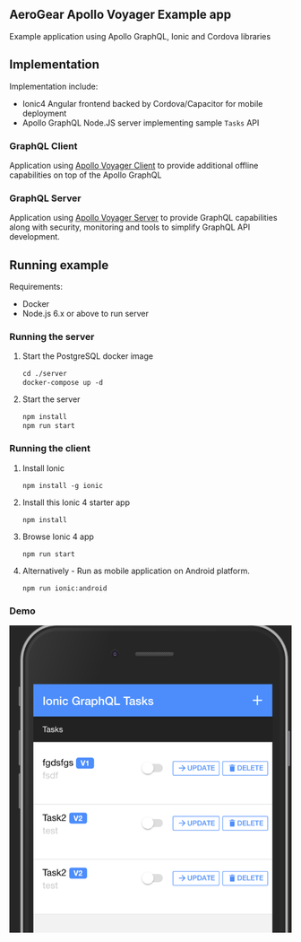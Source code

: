 ## AeroGear Apollo Voyager Example app

Example application using Apollo GraphQL, Ionic and Cordova libraries

## Implementation

Implementation include:

- Ionic4 Angular frontend backed by Cordova/Capacitor for mobile deployment
- Apollo GraphQL Node.JS server implementing sample `Tasks` API

### GraphQL Client

Application using [Apollo Voyager Client](https://github.com/aerogear/aerogear-js-sdk/tree/master/packages/sync) to provide additional offline capabilities on top of the Apollo GraphQL 

### GraphQL Server

Application using [Apollo Voyager Server](https://github.com/aerogear/apollo-voyager-server) to provide GraphQL capabilities along with security, monitoring and tools to simplify GraphQL API development.

## Running example

Requirements:

- Docker
- Node.js 6.x or above to run server

### Running the server

1. Start the PostgreSQL docker image

   ```shell
   cd ./server
   docker-compose up -d
   ```

1. Start the server

   ```shell
   npm install
   npm run start
   ```

### Running the client


1. Install Ionic

   ```shell
   npm install -g ionic
   ```

1. Install this Ionic 4 starter app

   ```shell
   npm install
   ```

1. Browse Ionic 4 app
   
   ```shell
   npm run start
   ```

1. Alternatively - Run as mobile application on Android platform.

   ```shell
   npm run ionic:android
   ```

### Demo

![](./resources/screenshot.png)
